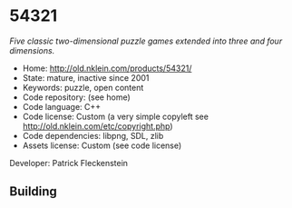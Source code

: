 # 54321

_Five classic two-dimensional puzzle games extended into three and four dimensions._

- Home: http://old.nklein.com/products/54321/
- State: mature, inactive since 2001
- Keywords: puzzle, open content
- Code repository: (see home)
- Code language: C++
- Code license: Custom (a very simple copyleft see http://old.nklein.com/etc/copyright.php)
- Code dependencies: libpng, SDL, zlib
- Assets license: Custom (see code license)

Developer: Patrick Fleckenstein

## Building
